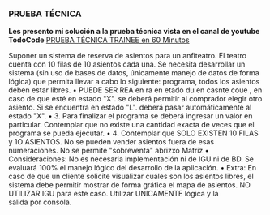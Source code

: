 ### PRUEBA TÉCNICA
**Les presento mi solución a la prueba técnica vista en el canal de youtube TodoCode**
[PRUEBA TÉCNICA TRAINEE en 60 Minutos](https://youtu.be/npfzSC8B3aM?si=rziJnB7L4wXg72q7)

Suponer un sistema de reserva de asientos para un anfiteatro. El teatro cuenta con 10 filas de 10 asientos cada una. Se necesita desarrollar un sistema (sin uso de bases de datos, únicamente manejo de datos de forma lógica) que permita llevar a cabo lo siguiente:
programa, todos los asientos deben estar libres.
• PUEDE SER REA en ra en etado du en casnte coue
, en caso de que
esté en estado "X". se deberá permitir al comprador elegir otro asiento.
Si se encuentra en estado "L". deberá pasar automáticamente al estado
"X".
• 3. Para finalizar el programa se deberá ingresar un valor en particular. Contemplar que no existe una cantidad exacta de veces que el programa se pueda ejecutar.
• 4. Contemplar que SOLO EXISTEN 10 FILAS y 1O ASIENTOS. No se pueden vender asientos fuera de esas numeraciones. No se permite
"sobreventa"
abrizxo
Matriz
• Consideraciones: No es necesaria implementación ni de IGU ni de BD. Se evaluará 100% el manejo lógico del desarrollo de la aplicación.
• Extra: En caso de que un cliente solicite visualizar cuáles son los asientos libres, el sistema debe permitir mostrar de forma gráfica el mapa de asientos. NO UTILIZAR IGU para este caso. Utilizar
UNICAMENTE lógica y la salida por consola.
